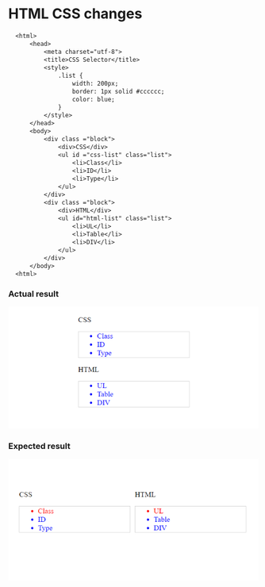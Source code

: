# HTML CSS changes

      <html>
          <head>
              <meta charset="utf-8">
              <title>CSS Selector</title>
              <style>
                  .list {
                      width: 200px;
                      border: 1px solid #cccccc;
                      color: blue;
                  }
              </style>
          </head>
          <body>
              <div class ="block">
                  <div>CSS</div>
                  <ul id ="css-list" class="list">
                      <li>Class</li>
                      <li>ID</li>
                      <li>Type</li>
                  </ul>
              </div>
              <div class ="block">
                  <div>HTML</div>
                  <ul id="html-list" class="list">
                      <li>UL</li>
                      <li>Table</li>
                      <li>DIV</li>
                  </ul>
              </div>
          </body>
      <html>

### Actual result

![alt text](https://github.com/dimail777/css-test/blob/main/actual.png?raw=true) 

### Expected result

![alt text](https://github.com/dimail777/css-test/blob/main/expected.png?raw=true)